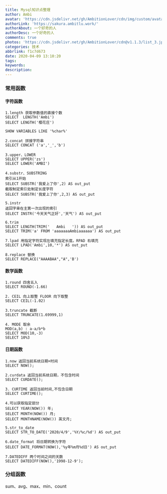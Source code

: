 ```yaml
---
title: Mysql知识点整理
author: Ambi
avatar: 'https://cdn.jsdelivr.net/gh/AmbitionLover/cdn/img/custom/avatar.jpg'
authorLink: 'https://sakura.ambitlu.work/'
authorAbout: 一个好奇的人
authorDesc: 一个好奇的人
comments: true
photos: 'https://cdn.jsdelivr.net/gh/AmbitionLover/cdn@v1.1.3/list_3.jpg'
categories: 技术
abbrlink: f1c7d673
date: 2020-04-09 13:10:20
tags:
keywords:
description:
---
```

### 常用函数
#### 字符函数
    1.length 获取参数值的直接个数
    SELECT	LENGTH('Ambi')
    SELECT LENGTH('樱花庄')

    SHOW VARIABLES LIKE '%char%'

    2.concat 拼接字符串
    SELECT CONCAT ('a','_','b')

    3.upper、LOWER
    SELECT UPPER('zs')
    SELECT LOWER('AMBI')

    4.substr、SUBSTRING 
    索引从1开始
    SELECT SUBSTR('我爱上了你',2) AS out_put
    截取制定索引处制定长度字符
    SELECT SUBSTR('我爱上了你',2,3) AS out_put

    5.instr
    返回字串在主第一次出现的索引
    SELECT INSTR('今天天气正好','天气') AS out_put

    6.trim
    SELECT LENGTH(TRIM('   Ambi   ')) AS out_put
    SELECT TRIM('a' FROM 'aaaaaaaAmbiaaaaaa') AS out_put

    7.lpad 用指定字符实现左填充指定长度。RPAD 右填充
    SELECT LPAD('Ambi',10,'*') AS out_put

    8.replace 替换
    SELECT REPLACE("AAAABAA","A",'B')
#### 数学函数
    1.round 四舍五入
    SELECT ROUND(-1.66)

    2. CEIL 向上取整 FLOOR 向下取整
    SELECT CEIL(-1.02)

    3.truncate 截断
    SELECT TRUNCATE(1.69999,1)

    4. MODE 取余 
    MOD(a,b) : a-a/b*b
    SELECT MOD(10,-3)
    SELECT 10%3
#### 日期函数
    1.now 返回当前系统日期+时间
    SELECT NOW();

    2.curdata 返回当前系统日期，不包含时间
    SELECT CURDATE();

    3. CURTIME 返回当前时间,不包含日期
    SELECT CURTIME();

    4.可以获取指定部分
    SELECT YEAR(NOW()) 年;
    SELECT MONTH(NOW()) 月;
    SELECT MONTHNAME(NOW()) 英文月;

    5.str_to_date 
    SELECT STR_TO_DATE('2020/4/9','%Y/%c/%d') AS out_put

    6.date_format 将日期转换为字符
    SELECT DATE_FORMAT(NOW(),'%y年%m月%d日') AS out_put

    7.DATEDIFF 两个时间之间的天数
    SELECT DATEDIFF(NOW(),'1998-12-9');
### 分组函数
sum、avg、max、min、count